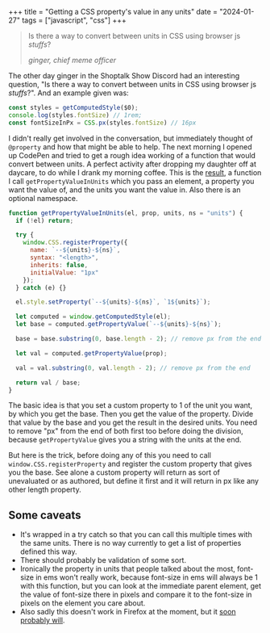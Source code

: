 +++
title = "Getting a CSS property's value in any units"
date = "2024-01-27"
tags = ["javascript", "css"]
+++

<blockquote class="interstitial">
	<p>Is there a way to convert between units in CSS using browser js <em>stuffs</em>?</p>
	<footer>
		<cite>ginger, chief meme officer</cite>
	</footer>
</blockquote>

The other day ginger in the Shoptalk Show Discord had an interesting question, "Is there a way to convert between units in CSS using browser js <em>stuffs</em>?". And an example given was:

```js
const styles = getComputedStyle($0);
console.log(styles.fontSize) // 1rem;
const fontSizeInPx = CSS.px(styles.fontSize) // 16px
```

I didn't really get involved in the conversation, but immediately thought of `@property` and how that might be able to help. The next morning I opened up CodePen and tried to get a rough idea working of a function that would convert between units. A perfect activity after dropping my daughter off at daycare, to do while I drank my morning coffee. This is the <a href="https://codepen.io/erickmerchant/pen/RwdjbeQ?editors=0010">result</a>, a function I call `getPropertyValueInUnits` which you pass an element, a property you want the value of, and the units you want the value in. Also there is an optional namespace.

```js
function getPropertyValueInUnits(el, prop, units, ns = "units") {
  if (!el) return;

  try {
    window.CSS.registerProperty({
      name: `--${units}-${ns}`,
      syntax: "<length>",
      inherits: false,
      initialValue: "1px"
    });
  } catch (e) {}

  el.style.setProperty(`--${units}-${ns}`, `1${units}`);

  let computed = window.getComputedStyle(el);
  let base = computed.getPropertyValue(`--${units}-${ns}`);

  base = base.substring(0, base.length - 2); // remove px from the end

  let val = computed.getPropertyValue(prop);

  val = val.substring(0, val.length - 2); // remove px from the end

  return val / base;
}
```

The basic idea is that you set a custom property to 1 of the unit you want, by which you get the base. Then you get the value of the property. Divide that value by the base and you get the result in the desired units. You need to remove "px" from the end of both first too before doing the division, because `getPropertyValue` gives you a string with the units at the end.

But here is the trick, before doing any of this you need to call `window.CSS.registerProperty` and register the custom property that gives you the base. See alone a custom property will return as sort of unevaluated or as authored, but define it first and it will return in px like any other length property.

## Some caveats

- It's wrapped in a try catch so that you can call this multiple times with the same units. There is no way currently to get a list of properties defined this way.
- There should probably be validation of some sort.
- Ironically the property in units that people talked about the most, font-size in ems won't really work, because font-size in ems will always be 1 with this function, but you can look at the immediate parent element, get the value of font-size there in pixels and compare it to the font-size in pixels on the element you care about.
- Also sadly this doesn't work in Firefox at the moment, but it <a href="https://caniuse.com/?search=registerProperty">soon probably will</a>.
